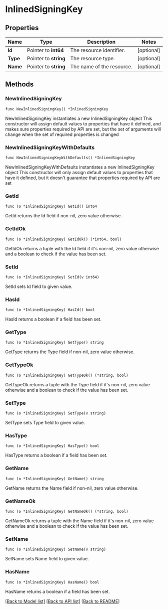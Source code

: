 # InlinedSigningKey

## Properties

Name | Type | Description | Notes
------------ | ------------- | ------------- | -------------
**Id** | Pointer to **int64** | The resource identifier. | [optional] 
**Type** | Pointer to **string** | The resource type. | [optional] 
**Name** | Pointer to **string** | The name of the resource. | [optional] 

## Methods

### NewInlinedSigningKey

`func NewInlinedSigningKey() *InlinedSigningKey`

NewInlinedSigningKey instantiates a new InlinedSigningKey object
This constructor will assign default values to properties that have it defined,
and makes sure properties required by API are set, but the set of arguments
will change when the set of required properties is changed

### NewInlinedSigningKeyWithDefaults

`func NewInlinedSigningKeyWithDefaults() *InlinedSigningKey`

NewInlinedSigningKeyWithDefaults instantiates a new InlinedSigningKey object
This constructor will only assign default values to properties that have it defined,
but it doesn't guarantee that properties required by API are set

### GetId

`func (o *InlinedSigningKey) GetId() int64`

GetId returns the Id field if non-nil, zero value otherwise.

### GetIdOk

`func (o *InlinedSigningKey) GetIdOk() (*int64, bool)`

GetIdOk returns a tuple with the Id field if it's non-nil, zero value otherwise
and a boolean to check if the value has been set.

### SetId

`func (o *InlinedSigningKey) SetId(v int64)`

SetId sets Id field to given value.

### HasId

`func (o *InlinedSigningKey) HasId() bool`

HasId returns a boolean if a field has been set.

### GetType

`func (o *InlinedSigningKey) GetType() string`

GetType returns the Type field if non-nil, zero value otherwise.

### GetTypeOk

`func (o *InlinedSigningKey) GetTypeOk() (*string, bool)`

GetTypeOk returns a tuple with the Type field if it's non-nil, zero value otherwise
and a boolean to check if the value has been set.

### SetType

`func (o *InlinedSigningKey) SetType(v string)`

SetType sets Type field to given value.

### HasType

`func (o *InlinedSigningKey) HasType() bool`

HasType returns a boolean if a field has been set.

### GetName

`func (o *InlinedSigningKey) GetName() string`

GetName returns the Name field if non-nil, zero value otherwise.

### GetNameOk

`func (o *InlinedSigningKey) GetNameOk() (*string, bool)`

GetNameOk returns a tuple with the Name field if it's non-nil, zero value otherwise
and a boolean to check if the value has been set.

### SetName

`func (o *InlinedSigningKey) SetName(v string)`

SetName sets Name field to given value.

### HasName

`func (o *InlinedSigningKey) HasName() bool`

HasName returns a boolean if a field has been set.


[[Back to Model list]](../README.md#documentation-for-models) [[Back to API list]](../README.md#documentation-for-api-endpoints) [[Back to README]](../README.md)


